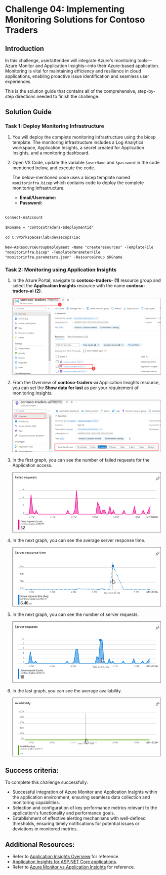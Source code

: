 # Challenge 04: Implementing Monitoring Solutions for Contoso Traders

## Introduction

In this challenge, user/attendee will integrate Azure's monitoring tools—Azure Monitor and Application Insights—into their Azure-based application. Monitoring is vital for maintaining efficiency and resilience in cloud applications, enabling proactive issue identification and seamless user experiences.

This is the solution guide that contains all of the comprehensive, step-by-step directions needed to finish the challenge.

## Solution Guide

### Task 1: Deploy Monitoring Infrastructure

1. You will deploy the complete monitoring infrastructure using the bicep template. The monitoring infrastructure includes a Log Analytics workspace, Application Insights, a secret created for Application Insights, and a monitoring dashboard.

1. Open VS Code, update the variable `$userName` and `$password` in the code mentioned below, and execute the code.

   The below-mentioned code uses a bicep template named `monitorinfra.bicep` which contains code to deploy the complete monitoring infrastructure.
   
   - **Email/Username:** <inject key="GitHubUsername"></inject>
   - **Password:** <inject key="GitHubPassword"></inject>
```

Connect-AzAccount 

$RGname = "contosotraders-$deploymentid"

cd C:\Workspaces\lab\devsecops\iac

New-AzResourceGroupDeployment -Name "createresources" -TemplateFile "monitorinfra.bicep" -TemplateParameterFile "monitorinfra.parameters.json" -ResourceGroup $RGname
```

### Task 2: Monitoring using Application Insights

1. In the Azure Portal, navigate to **contoso-traders-<inject key="Deploymentid" enableCopy="false" />** **(1)** resource group and select the **Application Insights** resource with the name  **contoso-traders-ai<inject key="Deploymentid" />** **(2)**.

   ![](media/upd-ex6-t1-openai.png)
   
1. From the Overview of **contoso-traders-ai<inject key="Deploymentid"  enableCopy="false" />** Application Insights resource, you can set the **Show data for last** as per your requirement of monitoring insights.

   ![](media/upd-ex6-t1-set-showdata.png)
   
1. In the first graph, you can see the number of failed requests for the Application access.

   ![](media/upd-ex6-t1-failedrequests.png)
   
1. In the next graph, you can see the average server response time.

   ![](media/upd-ex6-t1-server-response-time.png)
   
1. In the next graph, you can see the number of server requests.

   ![](media/upd-ex6-t1-server-requests.png)
   
1. In the last graph, you can see the average availability.

   ![](media/upd-ex6-t1-availability.png)  

## Success criteria:
To complete this challenge successfully:

- Successful integration of Azure Monitor and Application Insights within the application environment, ensuring seamless data collection and monitoring capabilities.
- Selection and configuration of key performance metrics relevant to the application's functionality and performance goals.
- Establishment of effective alerting mechanisms with well-defined thresholds, ensuring timely notifications for potential issues or deviations in monitored metrics.

## Additional Resources:

- Refer to [Application Insights Overview](https://learn.microsoft.com/en-us/azure/azure-monitor/app/app-insights-overview) for reference.
- [Application Insights for ASP.NET Core applications](https://learn.microsoft.com/en-us/azure/azure-monitor/app/asp-net-core?tabs=netcorenew%2Cnetcore6).
- Refer to [Azure Monitor vs Application Insights](https://azurelib.com/azure-monitor-vs-application-insights/) for reference.
